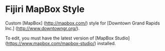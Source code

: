 # Fijiri MapBox Style

Custom [MapBox] (http://mapbox.com/) style for [Downtown Grand Rapids Inc.] (http://www.downtowngr.org/).

To edit, you must have the latest version of [MapBox Studio] (https://www.mapbox.com/mapbox-studio/) installed.